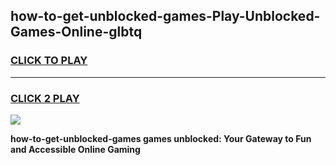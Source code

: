 
## how-to-get-unblocked-games-Play-Unblocked-Games-Online-glbtq
<h3>
<a href="https://premium76.site?title=how-to-get-unblocked-games&ref=24A">CLICK TO PLAY</a></h3>
<hr>

<h3>
<a href="https://premium76.site?title=how-to-get-unblocked-games&ref=24A">CLICK 2 PLAY</a>
  
</h3>

<a href="https://premium76.site?title=how-to-get-unblocked-games&ref=24A"><img src="https://clearcache.store/games.png"></a>


**how-to-get-unblocked-games games unblocked: Your Gateway to Fun and Accessible Online Gaming**
